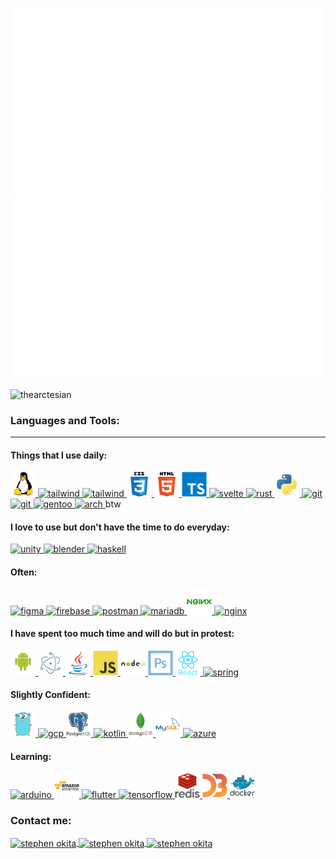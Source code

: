![](https://github.com/TheArctesian/stats/blob/master/generated/overview.svg)
![](https://github.com/TheArctesian/stats/blob/master/generated/languages.svg)

<p><img align="center" src="https://github-readme-streak-stats.herokuapp.com/?user=thearctesian&theme=dark" alt="thearctesian" /></p>
<h3 align="left">Languages and Tools:</h3>
<hr>
<h4 align="left">Things that I use daily: </h4>
    <a href="https://www.linux.org/" target="_blank" rel="noreferrer">
            <img src="https://raw.githubusercontent.com/devicons/devicon/master/icons/linux/linux-original.svg" alt="linux" width="40" height="40"/>
    </a>
    <a href="https://neovim.io/" target="_blank" rel="noreferrer"> 
        <img src="https://external-content.duckduckgo.com/iu/?u=https%3A%2F%2Fraw.githubusercontent.com%2Fgithub%2Fexplore%2F26674e638508ac4a4e113ee32d6755ebfa000569%2Ftopics%2Fneovim%2Fneovim.png&f=1&nofb=1" alt="tailwind" width="40" height="40"/>
    </a> 
    <a href="https://tailwindcss.com/" target="_blank" rel="noreferrer"> 
        <img src="https://www.vectorlogo.zone/logos/tailwindcss/tailwindcss-icon.svg" alt="tailwind" width="40" height="40"/>
    </a> 
    <a href="https://www.w3schools.com/css/" target="_blank" rel="noreferrer"> 
            <img src="https://raw.githubusercontent.com/devicons/devicon/master/icons/css3/css3-original-wordmark.svg" alt="css3" width="40" height="40"/>
    </a>
    <a href="https://www.w3.org/html/" target="_blank" rel="noreferrer">
            <img src="https://raw.githubusercontent.com/devicons/devicon/master/icons/html5/html5-original-wordmark.svg" alt="html5" width="40" height="40"/>
    </a>
    <a href="https://www.typescriptlang.org/" target="_blank" rel="noreferrer">
        <img src="https://raw.githubusercontent.com/devicons/devicon/master/icons/typescript/typescript-original.svg" alt="typescript" width="40" height="40"/>
    </a>
    <a href="https://svelte.dev" target="_blank" rel="noreferrer">
        <img src="https://upload.wikimedia.org/wikipedia/commons/1/1b/Svelte_Logo.svg" alt="svelte" width="40" height="40"/>
    </a>
    <a href="https://www.rust-lang.org" target="_blank" rel="noreferrer">
            <img src="https://external-content.duckduckgo.com/iu/?u=http%3A%2F%2Frustacean.net%2Fassets%2Frustacean-flat-happy.png&f=1&nofb=1" alt="rust" width="40" height="40"/> 
    </a>
    <a href="https://www.python.org" target="_blank" rel="noreferrer"> 
            <img src="https://raw.githubusercontent.com/devicons/devicon/master/icons/python/python-original.svg" alt="python" width="40" height="40"/> 
    </a>
    <a href="https://git-scm.com/" target="_blank" rel="noreferrer">
            <img src="https://www.vectorlogo.zone/logos/git-scm/git-scm-icon.svg" alt="git" width="40" height="40"/>
    </a>
    <a href="https://ipfs.io/" target="_blank" rel="noreferrer">
            <img src="https://external-content.duckduckgo.com/iu/?u=https%3A%2F%2Fwww.marcus-povey.co.uk%2Fwp-content%2F800px-Ipfs-logo-1024-ice-text-668x668.png&f=1&nofb=1" alt="git" width="40" height="40"/>
    </a>
     <a href="https://gentoo.org/" target="_blank" rel="noreferrer">
            <img src="https://external-content.duckduckgo.com/iu/?u=https%3A%2F%2Fraw.githubusercontent.com%2Fjgkim%2Fgentoo-docker%2Fmaster%2Flogo.png&f=1&nofb=1" alt="gentoo" width="40" height="40"/>
    </a>
    <a href="https://archlinux.org/" target="_blank" rel="noreferrer">
            <img src="https://external-content.duckduckgo.com/iu/?u=https%3A%2F%2Ffreepngimg.com%2Fthumb%2Fsymbol%2F58925-olinuxino-logo-arch-linux-free-png-hq.png&f=1&nofb=1" alt="arch" width="40" height="40"/>
    </a> btw
<h4 align="left">I love to use but don't have the time to do everyday: </h4>
        <a href="https://unity.com/" target="_blank" rel="noreferrer">
            <img src="https://external-content.duckduckgo.com/iu/?u=https%3A%2F%2Fyt3.ggpht.com%2F-n9YqjJCKHak%2FAAAAAAAAAAI%2FAAAAAAAAAAA%2FFJmfOSwUIuc%2Fs900-c-k-no-mo-rj-c0xffffff%2Fphoto.jpg&f=1&nofb=1" alt="unity" width="40" height="40"/>
        </a>
        <a href="https://www.blender.org/" target="_blank" rel="noreferrer"> 
            <img src="https://download.blender.org/branding/community/blender_community_badge_white.svg" alt="blender" width="40" height="40"/> 
        </a>
        </a> <a href="https://www.haskell.org/" target="_blank" rel="noreferrer"> <img src="https://upload.wikimedia.org/wikipedia/commons/1/1c/Haskell-Logo.svg" alt="haskell" width="40" height="40"/>
        </a> 
    
<h4 align="left">Often: </h4>
    <a href="https://www.figma.com/" target="_blank" rel="noreferrer">
            <img src="https://www.vectorlogo.zone/logos/figma/figma-icon.svg" alt="figma" width="40" height="40"/>
    </a>
    <a href="https://firebase.google.com/" target="_blank" rel="noreferrer">
            <img src="https://www.vectorlogo.zone/logos/firebase/firebase-icon.svg" alt="firebase" width="40" height="40"/>
    </a>
    <a href="https://postman.com" target="_blank" rel="noreferrer">
            <img src="https://www.vectorlogo.zone/logos/getpostman/getpostman-icon.svg" alt="postman" width="40" height="40"/>
    </a>
    <a href="https://mariadb.org/" target="_blank" rel="noreferrer"> <img src="https://www.vectorlogo.zone/logos/mariadb/mariadb-icon.svg" alt="mariadb" width="40" height="40"/> </a>
    <a href="https://www.nginx.com" target="_blank" rel="noreferrer"> <img src="https://raw.githubusercontent.com/devicons/devicon/master/icons/nginx/nginx-original.svg" alt="nginx" width="40" height="40"/>
    </a>
    <a href="https://soliditylang.org" target="_blank" rel="noreferrer"> <img src="https://duckduckgo.com/i/0e717f8b.png" alt="nginx" width="50" height="40"/>
    </a>
<h4 align="left">I have spent too much time and will do but in protest: </h4>
        <a href="https://developer.android.com" target="_blank" rel="noreferrer"> 
            <img src="https://raw.githubusercontent.com/devicons/devicon/master/icons/android/android-original-wordmark.svg" alt="android" width="40" height="40"/> 
        </a> 
        <a href="https://www.electronjs.org" target="_blank" rel="noreferrer">
            <img src="https://raw.githubusercontent.com/devicons/devicon/master/icons/electron/electron-original.svg" alt="electron" width="40" height="40"/>
        </a>
        <a href="https://www.java.com" target="_blank" rel="noreferrer">
            <img src="https://raw.githubusercontent.com/devicons/devicon/master/icons/java/java-original.svg" alt="java" width="40" height="40"/>
        </a>
        <a href="https://developer.mozilla.org/en-US/docs/Web/JavaScript" target="_blank" rel="noreferrer">
            <img src="https://raw.githubusercontent.com/devicons/devicon/master/icons/javascript/javascript-original.svg" alt="javascript" width="40" height="40"/>
        </a>
        <a href="https://nodejs.org" target="_blank" rel="noreferrer">
            <img src="https://raw.githubusercontent.com/devicons/devicon/master/icons/nodejs/nodejs-original-wordmark.svg" alt="nodejs" width="40" height="40"/>
        </a>
        <a href="https://www.photoshop.com/en" target="_blank" rel="noreferrer">
            <img src="https://raw.githubusercontent.com/devicons/devicon/master/icons/photoshop/photoshop-line.svg" alt="photoshop" width="40" height="40"/>
        </a>  
        <a href="https://reactjs.org/" target="_blank" rel="noreferrer"> 
            <img src="https://raw.githubusercontent.com/devicons/devicon/master/icons/react/react-original-wordmark.svg" alt="react" width="40" height="40"/> 
        </a>
        <a href="https://spring.io/" target="_blank" rel="noreferrer"> 
            <img src="https://www.vectorlogo.zone/logos/springio/springio-icon.svg" alt="spring" width="40" height="40"/>
        </a> 
        

<h4 align="left">Slightly Confident: </h4>
    <a href="https://golang.org" target="_blank" rel="noreferrer">
            <img src="https://raw.githubusercontent.com/devicons/devicon/master/icons/go/go-original.svg" alt="go" width="40" height="40"/>
    </a>
    <a href="https://cloud.google.com" target="_blank" rel="noreferrer"> 
            <img src="https://www.vectorlogo.zone/logos/google_cloud/google_cloud-icon.svg" alt="gcp" width="40" height="40"/>
    </a>
    <a href="https://www.postgresql.org" target="_blank" rel="noreferrer"> 
            <img src="https://raw.githubusercontent.com/devicons/devicon/master/icons/postgresql/postgresql-original-wordmark.svg" alt="postgresql" width="40" height="40"/> 
    </a>
    <a href="https://kotlinlang.org" target="_blank" rel="noreferrer">
            <img src="https://www.vectorlogo.zone/logos/kotlinlang/kotlinlang-icon.svg" alt="kotlin" width="40" height="40"/>
    </a>
    <a href="https://www.mongodb.com/" target="_blank" rel="noreferrer">
            <img src="https://raw.githubusercontent.com/devicons/devicon/master/icons/mongodb/mongodb-original-wordmark.svg" alt="mongodb" width="40" height="40"/>
        </a>
        <a href="https://www.mysql.com/" target="_blank" rel="noreferrer">
            <img src="https://raw.githubusercontent.com/devicons/devicon/master/icons/mysql/mysql-original-wordmark.svg" alt="mysql" width="40" height="40"/>
    </a>
    <a href="https://azure.microsoft.com/en-in/" target="_blank" rel="noreferrer"> <img src="https://www.vectorlogo.zone/logos/microsoft_azure/microsoft_azure-icon.svg" alt="azure" width="40" height="40"/> </a>

<h4 align="left">Learning: </h4>
    <a href="https://www.arduino.cc/" target="_blank" rel="noreferrer"> 
        <img src="https://cdn.worldvectorlogo.com/logos/arduino-1.svg" alt="arduino" width="40" height="40"/> </a> 
    <a href="https://aws.amazon.com" target="_blank" rel="noreferrer"> 
        <img src="https://raw.githubusercontent.com/devicons/devicon/master/icons/amazonwebservices/amazonwebservices-original-wordmark.svg" alt="aws" width="40" height="40"/>
    </a>
    <a href="https://flutter.dev" target="_blank" rel="noreferrer">
        <img src="https://www.vectorlogo.zone/logos/flutterio/flutterio-icon.svg" alt="flutter" width="40" height="40"/>
     </a>
     <a href="https://www.tensorflow.org" target="_blank" rel="noreferrer"> <img src="https://www.vectorlogo.zone/logos/tensorflow/tensorflow-icon.svg" alt="tensorflow" width="40" height="40"/> </a>
     <a href="https://redis.io" target="_blank" rel="noreferrer">
            <img src="https://raw.githubusercontent.com/devicons/devicon/master/icons/redis/redis-original-wordmark.svg" alt="redis" width="40" height="40"/> 
    </a>
    <a href="https://d3js.org/" target="_blank" rel="noreferrer"> <img src="https://raw.githubusercontent.com/devicons/devicon/master/icons/d3js/d3js-original.svg" alt="d3js" width="40" height="40"/> </a> 
    <a href="https://www.docker.com/" target="_blank" rel="noreferrer"> <img src="https://raw.githubusercontent.com/devicons/devicon/master/icons/docker/docker-original-wordmark.svg" alt="docker" width="40" height="40"/> </a>

<h3 align="left">Contact me:</h3>
<p align="left">
<a href="https://www.linkedin.com/in/stephen-okita-a9427b1b2/" target="blank"><img align="center" src="https://raw.githubusercontent.com/rahuldkjain/github-profile-readme-generator/master/src/images/icons/Social/linked-in-alt.svg" alt="stephen okita" height="30" width="40" />
</a>
<a href="https://discord.com/users/682753580943278083" target="blank"><img align="center" src="https://external-content.duckduckgo.com/iu/?u=https%3A%2F%2Fmaxcdn.icons8.com%2FShare%2Ficon%2FLogos%2Fdiscord_logo1600.png&f=1&nofb=1" alt="stephen okita" height="40" width="40" />
</a>
<a href="https://t.me/theArctesian" target="blank"><img align="center" src="https://duckduckgo.com/i/a1db356a.png" alt="stephen okita" height="40" width="40" />
</a>

</p>

